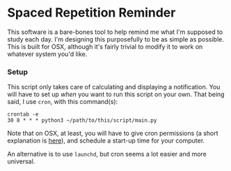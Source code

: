 # Spaced Repetition Reminder
This software is a bare-bones tool to help remind me what I'm supposed to study each day.  I'm designing this 
purposefully to be as simple as possible.  This is built for OSX, although it's fairly trivial to modify it 
to work on whatever system you'd like.  

### Setup
This script only takes care of calculating and displaying a notification.  You will have to set up _when_ you want to
run this script on your own.  That being said, I use `cron`, with this command(s):
```shell
crontab -e
30 8 * * * python3 ~/path/to/this/script/main.py
```
Note that on OSX, at least, you will have to give cron permissions (a short explanation is 
[here](https://osxdaily.com/2020/04/27/fix-cron-permissions-macos-full-disk-access/)), and schedule a start-up time for
your computer.

An alternative is to use `launchd`, but cron seems a lot easier and more universal.  